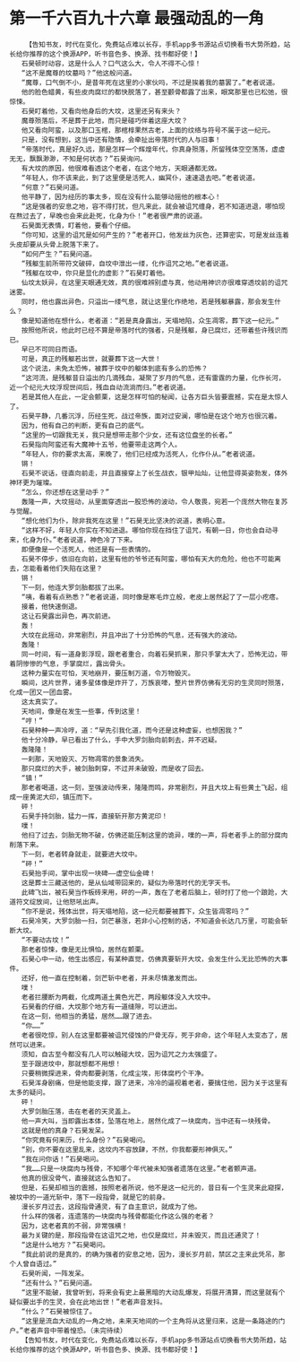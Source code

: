 # 第一千六百九十六章 最强动乱的一角
        【告知书友，时代在变化，免费站点难以长存，手机app多书源站点切换看书大势所趋，站长给你推荐的这个换源APP，听书音色多、换源、找书都好使！】
       石昊顿时动容，这是什么人？口气这么大，令人不得不心惊！
       “这不是魔尊的坟墓吗？”他这般问道。
       “魔尊，口气倒不小，是昔年死在这里的小家伙吗，不过是挨着我的墓罢了。”老者说道。
       他的脸色蜡黄，有些皮肉腐烂的都快脱落了，甚至颧骨都露了出来，眼窝那里也已松弛，很惊悚。
       石昊盯着他，又看向他身后的大坟，这里还另有来头？
       魔尊殒落后，不是葬于此地，而只是碰巧伴着这座大坟？
       他又看向阿蛮，以及那口玉棺，那棺椁果然古老，上面的纹络与符号不属于这一纪元。
       只是，没有想到，这当中还有隐情，会牵扯出帝落时代的人与旧事！
       “帝落时代，真是好久远，那是怎样一个辉煌年代，你真身殒落，所留残体空空荡荡，虚虚无无，飘飘渺渺，不知是何状态？”石昊询问。
       有大坟的原因，他很难看透这个老者，在这个地方，天眼通都无效。
       “年轻人，你不该来此，到了这里便是活死人，幽冥仆，速速退去吧。”老者说道。
       “何意？”石昊问道。
       他平静了，因为经历的事太多，现在没有什么能够动摇他的根本心！
       “这是强者的安息之地，容不得打扰，但凡来此，就会被诅咒缠身，若不知道进退，哪怕现在熬过去了，早晚也会来此赴死，化身为仆！”老者很严肃的说道。
       石昊面无表情，盯着他，要看个仔细。
       “你可知，这里的诅咒是如何产生的？”老者开口，他发丝为灰色，还算密实，可是发丝连着头皮却要从头骨上脱落下来了。
       “如何产生？”石昊问道。
       “残躯生前所带符文破碎，自坟中泄出一缕，化作诅咒之地。”老者说道。
       “残躯在坟中，你只是显化的虚影？”石昊盯着他。
       仙坟太妖异，在这里天眼通无效，真的很难辨别虚与真，他动用神识亦很难穿透坟前的诅咒迷雾。
       同时，他也露出异色，只溢出一缕气息，就让这里化作绝地，若是残躯暴露，那会发生什么？
       像是知道他在想什么，老者道：“若是真身露出，天塌地陷，众生凋零，葬下这一纪元。”
       按照他所说，他此时已经不算是帝落时代的强者，只是残躯，身已腐烂，还带着些许残识而已。
       早已不可同日而语。
       可是，真正的残躯若出世，就要葬下这一大世！
       这个说法，未免太恐怖，被葬于坟中的躯体到底有多么的恐怖？
       “这河流，是残躯昔日溢出的几滴残血，凝聚了岁月的气息，还有雷霆的力量，化作长河，近一个纪元大坟浮现世间后，残血自动流淌而归。”老者说道。
       若是其他人在此，一定会颤栗，这是怎样可怕的秘闻，让各方巨头皆要震撼，实在是太惊人了。
       石昊平静，几番沉浮，历经生死，战过帝族，面对过安澜，哪怕是在这个地方也很沉着。
       因为，他有自己的判断，更有自己的底气。
       “这里的一切跟我无关，我只是想带走那个少女，还有这位盘坐的长者。”
       石昊指向阿蛮还有大魔神十五爷，他要带走这两个人。
       “年轻人，你的要求太高，来晚了，他们已经成为活死人，化作仆从。”老者说道。
       锵！
       石昊不说话，径直向前走，并且直接穿上了长生战衣，银甲灿灿，让他显得英姿勃发，体外神环更为璀璨。
       “怎么，你还想在这里动手？”
       轰隆一声，大坟摇动，从里面穿透出一股恐怖的波动，令人敬畏，宛若一个庞然大物在复苏与觉醒。
       “想化他们为仆，除非我死在这里！”石昊无比坚决的说道，表明心意。
       “这样不好，年轻人你实在不知进退。哪怕你现在挡住了诅咒，有朝一日，你也会自动寻来，化身为仆。”老者说道，神色冷了下来。
       即便像是一个活死人，他还是有一些表情的。
       石昊不停步，依旧在向前，这里有他的爷爷还有阿蛮，哪怕有天大的危险，他也不可能离去，怎能看着他们失陷在这里？
       锵！
       下一刻，他连大罗剑胎都拔了出来。
       “咦，看着有点熟悉？”老者说道，同时像是寒毛炸立般，老皮上居然起了了一层小疙瘩。
       接着，他快速倒退。
       这让石昊露出异色，再次前进。
       轰！
       大坟在此摇动，非常剧烈，并且冲出了十分恐怖的气息，还有强大的波动。
       轰隆！
       同一时间，有一道身影浮现，跟老者重合，向着石昊抓来，那只手掌太大了，恐怖无边，带着阴惨惨的气息，手掌腐烂，露出骨头。
       这种力量实在可怕，天地崩开，要压制万道，令万物毁灭。
       瞬间，这片世界，诸多星体像是炸开了，万族哀嚎，整片世界仿佛有无穷的生灵同时殒落，化成一团又一团血雾。
       这太真实了。
       天地间，像是在发生一些事，传到这里！
       “哼！”
       石昊种种一声冷哼，道：“早先引我化道，而今还是这种虚妄，也想困我？”
       他十分冷静，早已看出了什么，手中大罗剑胎向前刺去，并不迟疑。
       轰隆隆！
       一刹那，天地毁灭、万物凋零的景象消失。
       那只腐烂的大手，被剑胎刺穿，不过并未破毁，而是收了回去。
       “镇！”
       那老者喝道，这一刻，至强波动传来，隆隆而鸣，非常剧烈，并且大坟上有些黄土飞起，组成一座黄泥大印，镇压而下。
       砰！
       石昊手持剑胎，猛力一挥，直接斩开那方黄泥印！
       噗！
       他扫了过去，剑胎无物不破，仿佛还能压制这里的诡异，噗的一声，将老者手上的部分腐肉削落下来。
       下一刻，老者转身就走，就要进大坟中。
       “砰！”
       石昊抬手间，掌中出现一块碑——虚空仙金碑！
       这是葬士三藏送他的，是从仙域带回来的，疑似为帝落时代的无字天书。
       此碑飞出，被石昊当作板砖来用，砰的一声，轰在了老者后脑上，顿时打了他一个踉跄，大道符文绽放间，让他怒吼出声。
       “你不是说，残体出世，将天塌地陷，这一纪元都要被葬下，众生皆凋零吗？”
       石昊冷笑，大罗剑胎一扫，剑芒暴涨，若非小心控制的话，不知道会长达几万里，可能会斩断大坟。
       “不要动古坟！”
       那老者惊悚，像是无比惧怕，居然在颤栗。
       石昊心中一动，他生出感应，有某种直觉，仿佛真要斩开大坟，会发生什么无比恐怖的大事件。
       还好，他一直在控制着，剑芒斩中老者，并未尽情激发而出。
       噗！
       老者拦腰断为两截，化成两道土黄色光芒，两段躯体没入大坟中。
       石昊看的仔细，大坟那个地方有一道缝隙，可以进出。
       在这一刻，他相当的勇猛，居然……跟了进去。
       “你……”
       老者很吃惊，别人在这里都要被诅咒侵蚀的尸骨无存，死于非命，这个年轻人太变态了，居然可以进来。
       须知，自古至今都没有几人可以触碰大坟，因为诅咒之力太强盛了。
       至于跟进坟中，那就想都不用想！
       只要稍微探进来，骨肉都要剥落，化成尘埃，形体腐朽个干净。
       石昊浑身剧痛，但是他能支撑，跟了进来，冷冷的逼视着老者，要擒住他，因为关于这里有太多的疑问。
       砰！
       大罗剑胎压落，击在老者的天灵盖上。
       他一声大叫，当即露出本体，坠落在地上，居然化成了一块腐肉，当中还有一块残骨。
       这就是他的真身？石昊发呆。
       “你究竟有何来历，什么身份？”石昊喝问。
       “别，你不要在这里乱来，这坟内不容放肆，不然，你我都要形神俱灭。”
       “我在问你话！”石昊喝问。
       “我……只是一块腐肉与残骨，不知哪个年代被未知强者遗落在这里。”老者颤声道。
       他真的很没骨气，直接就这么告知了。
       但是，石昊却相当的震撼，按照老者所说，他不是这一纪元的，昔日有一个生灵来此窥探，被坟中的一道光斩中，落下一段指骨，就是它的前身。
       漫长岁月过去，这段指骨通灵，有了自主意识，就成为了他。
       什么样的强者，连遗落的一块腐肉与残骨都能化作这么强的老者？
       因为，这老者真的不弱，非常强横！
       最为关键的是，那段指骨在这诅咒之地，也仅是腐烂，并未毁灭，而且还通灵了！
       “这是什么地方？”石昊喝问。
       “我此前说的是真的，的确为强者的安息之地，因为，漫长岁月前，禁区之主来此凭吊，那个人曾自语过。”
       石昊听闻，一阵发呆。
       “还有什么？”石昊问道。
       “这里不能破，我曾听到，将来会有史上最黑暗的大动乱爆发，将展开清算，而这里就有个疑似要出手的生灵，会在此地出世！”老者声音发抖。
       “什么？”石昊被惊住了。
       “这里是流血大动乱的一角之地，未来天地间的一个主角将从这里归来，这是一条路途的门户。”老者声音中带着惶恐。（未完待续）
       【告知书友，时代在变化，免费站点难以长存，手机app多书源站点切换看书大势所趋，站长给你推荐的这个换源APP，听书音色多、换源、找书都好使！】